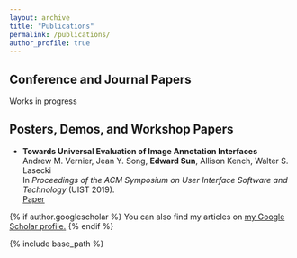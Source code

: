 ```yaml
---
layout: archive
title: "Publications"
permalink: /publications/
author_profile: true
---
```


## Conference and Journal Papers
Works in progress
## Posters, Demos, and Workshop Papers
*	**Towards Universal Evaluation of Image Annotation Interfaces**<br/>
	Andrew M. Vernier, Jean Y. Song, **Edward Sun**, Allison Kench, Walter S. Lasecki<br/>
	In *Proceedings of the ACM Symposium on User Interface Software and Technology* (UIST 2019).<br/>
	<span style="color:blue">[Paper](../_publications/corsica_UIST2019-poster.pdf)</span>


{% if author.googlescholar %}
  You can also find my articles on <u><a href="{{author.googlescholar}}">my Google Scholar profile</a>.</u>
{% endif %}

{% include base_path %}
